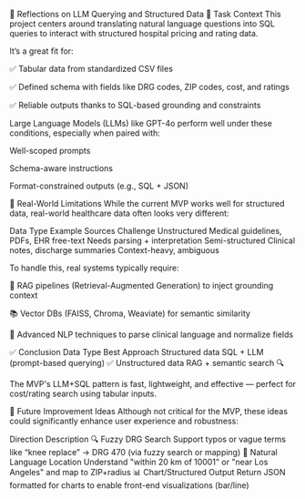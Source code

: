 📌 Reflections on LLM Querying and Structured Data
🎯 Task Context
This project centers around translating natural language questions into SQL queries to interact with structured hospital pricing and rating data.

It’s a great fit for:

✅ Tabular data from standardized CSV files

✅ Defined schema with fields like DRG codes, ZIP codes, cost, and ratings

✅ Reliable outputs thanks to SQL-based grounding and constraints

Large Language Models (LLMs) like GPT-4o perform well under these conditions, especially when paired with:

Well-scoped prompts

Schema-aware instructions

Format-constrained outputs (e.g., SQL + JSON)

🧠 Real-World Limitations
While the current MVP works well for structured data, real-world healthcare data often looks very different:

Data Type	Example Sources	Challenge
Unstructured	Medical guidelines, PDFs, EHR free-text	Needs parsing + interpretation
Semi-structured	Clinical notes, discharge summaries	Context-heavy, ambiguous

To handle this, real systems typically require:

🔎 RAG pipelines (Retrieval-Augmented Generation) to inject grounding context

📚 Vector DBs (FAISS, Chroma, Weaviate) for semantic similarity

🧾 Advanced NLP techniques to parse clinical language and normalize fields

✅ Conclusion
Data Type	Best Approach
Structured data	SQL + LLM (prompt-based querying) ✅
Unstructured data	RAG + semantic search 🔍

The MVP's LLM+SQL pattern is fast, lightweight, and effective — perfect for cost/rating search using tabular inputs.

🚀 Future Improvement Ideas
Although not critical for the MVP, these ideas could significantly enhance user experience and robustness:

Direction	Description
🔍 Fuzzy DRG Search	Support typos or vague terms like “knee replace” → DRG 470 (via fuzzy search or mapping)
📍 Natural Language Location	Understand "within 20 km of 10001" or "near Los Angeles" and map to ZIP+radius
📊 Chart/Structured Output	Return JSON formatted for charts to enable front-end visualizations (bar/line)

